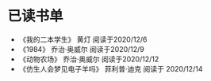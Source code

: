# 已读书单

- 《我的二本学生》 黄灯 阅读于2020/12/6
- 《1984》 乔治·奥威尔 阅读于2020/12/9
- 《动物农场》 乔治·奥威尔 阅读于2020/12/12
- 《仿生人会梦见电子羊吗》 菲利普·迪克 阅读于 2020/12/14